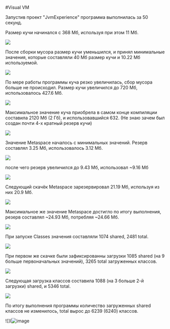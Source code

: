#Visual VM

Запустив проект "JvmExperience" программа выполнилась за 50 секунд.

Размер кучи начинался с 368 Мб, используя при этом 11 Мб.

![](https://github.com/Gangsta-Nick/JVM-Experience/blob/main/Screenshots/HeapStart.png?raw=true)

После сборки мусора размер кучи уменьшился, и принял минимальные значения, которые составляли 40 Мб размер кучи и 10.22 Мб используемой.

![](https://github.com/Gangsta-Nick/JVM-Experience/blob/main/Screenshots/HeapMin.png?raw=true)

По мере работы программы куча резко увеличилась, сбор мусора больше не происходил. Размер кучи увеличился до 720 Мб, использовалось 427.6 Мб.

![](https://github.com/Gangsta-Nick/JVM-Experience/blob/main/Screenshots/HeapUp.png?raw=true)

Максимальное значение куча приобрела в самом конце компиляции составила 2120 Мб (2 Гб), и  использовавшийся 632. (Не знаю зачем был создан почти 4-х кратный резерв кучи)

![](https://github.com/Gangsta-Nick/JVM-Experience/blob/main/Screenshots/HeapMax.png?raw=true)

Значение Metaspace началось с минимальных значений. Резерв составлял 3.25 Мб, использовалось 3.12 Мб.

![](https://github.com/Gangsta-Nick/JVM-Experience/blob/main/Screenshots/MetaSpaceMin.png?raw=true)

после чего резерв увеличился до 9.43 Мб, использовал ~9.16 Мб

![](https://github.com/Gangsta-Nick/JVM-Experience/blob/main/Screenshots/MetaspaceFirstUp.png?raw=true)

Следующий скачёк Metaspace зарезервировал 21.19 Мб, используя из них 20.9 Мб.

![](https://github.com/Gangsta-Nick/JVM-Experience/blob/main/Screenshots/MetaspaceSecondUp.png?raw=true)

Максимальное же значение Metaspace достигло по итогу выполнения, резерв составлял ~24.93 Мб, потребляя ~24.66 Мб.

![](https://github.com/Gangsta-Nick/JVM-Experience/blob/main/Screenshots/MetaspaceMax.png?raw=true)

При запуске Classes значения составляли 1074 shared, 2481 total. 

![](https://github.com/Gangsta-Nick/JVM-Experience/blob/main/Screenshots/ClassesMin.png?raw=true)

При первом же скачке были зафиксированны загрузки 1085 shared (на 9 больше первоначальных значений), 3265 total загруженных классов.

![](https://github.com/Gangsta-Nick/JVM-Experience/blob/main/Screenshots/ClassesFirstUp.png?raw=true)

Следующая загрузка классов составила 1088 (на 3 больше 2-й загрузки) shared, и 5346 total.

![](https://github.com/Gangsta-Nick/JVM-Experience/blob/main/Screenshots/ClassesSecondUp.png?raw=true)

По итогу выполнения программы количество загруженных shared классов не изменилось, total вырос до 6239 (6240) классов.

![](![image](https://user-images.githubusercontent.com/88729303/153416314-20902683-092e-4588-b2b0-2074e4d06343.png)
